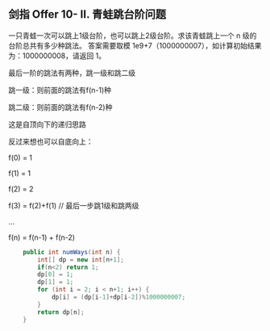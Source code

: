 ## 剑指 Offer 10- II. 青蛙跳台阶问题

一只青蛙一次可以跳上1级台阶，也可以跳上2级台阶。求该青蛙跳上一个 n 级的台阶总共有多少种跳法。
答案需要取模 1e9+7（1000000007），如计算初始结果为：1000000008，请返回 1。

最后一阶的跳法有两种，跳一级和跳二级

跳一级：则前面的跳法有f(n-1)种

跳二级：则前面的跳法有f(n-2)种

这是自顶向下的递归思路

反过来想也可以自底向上：

f(0) = 1

f(1) = 1

f(2) = 2

f(3) = f(2)+f(1) // 最后一步跳1级和跳两级

...

f(n) = f(n-1) + f(n-2)

```java 
    public int numWays(int n) {
        int[] dp = new int[n+1];
        if(n<2) return 1;
        dp[0] = 1;
        dp[1] = 1;
        for (int i = 2; i < n+1; i++) {
            dp[i] = (dp[i-1]+dp[i-2])%1000000007;
        }
        return dp[n];
    }
```